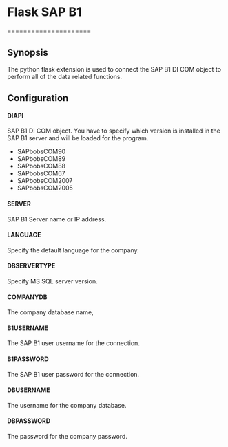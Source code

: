 # Flask SAP B1
=====================

## Synopsis
The python flask extension is used to connect the SAP B1 DI COM object to perform all of the data related functions.

## Configuration

#### DIAPI
SAP B1 DI COM object.  You have to specify which version is installed in the SAP B1 server and will be loaded for the program.

  * SAPbobsCOM90
  * SAPbobsCOM89
  * SAPbobsCOM88
  * SAPbobsCOM67
  * SAPbobsCOM2007
  * SAPbobsCOM2005

#### SERVER
SAP B1 Server name or IP address.

#### LANGUAGE
Specify the default language for the company.

#### DBSERVERTYPE
Specify MS SQL server version.

#### COMPANYDB
The company database name,

#### B1USERNAME
The SAP B1 user username for the connection.

#### B1PASSWORD
The SAP B1 user password for the connection.

#### DBUSERNAME
The username for the company database.

#### DBPASSWORD
The password for the company password.
